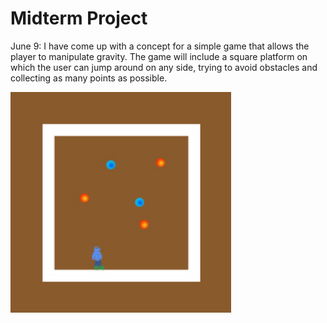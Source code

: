# Midterm Project
June 9: I have come up with a concept for a simple game that allows the player to manipulate gravity. The game will include a square platform on which the user can jump around on any side, trying to avoid obstacles and collecting as many points as possible.

<img src="images/concept_jun9.jpg" width="70%">
